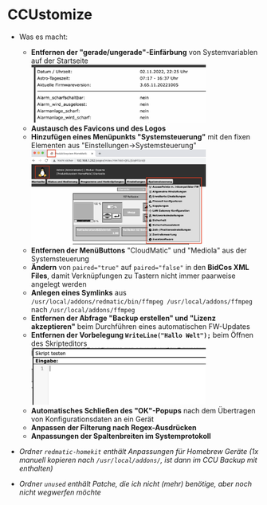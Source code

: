 # CCUstomize

- Was es macht:
  - **Entfernen der "gerade/ungerade"-Einfärbung** von Systemvariablen auf der Startseite<br/><img src="images/usersysvars.png" width=350/>
  - **Austausch des Favicons und des Logos**
  - **Hinzufügen eines Menüpunkts "Systemsteuerung"** mit den fixen Elementen aus "Einstellungen->Systemsteuerung"<br/><img src="images/features1.png" width=350/>
  - **Entfernen der MenüButtons** "CloudMatic" und "Mediola" aus der Systemsteuerung
  - **Ändern** von `paired="true"` auf `paired="false"` in den **BidCos XML Files**, damit Verknüpfungen zu Tastern nicht immer paarweise angelegt werden
  - **Anlegen eines Symlinks** aus `/usr/local/addons/redmatic/bin/ffmpeg /usr/local/addons/ffmpeg` nach `/usr/local/addons/ffmpeg`
  - **Entfernen der Abfrage "Backup erstellen" und "Lizenz akzeptieren"** beim Durchführen eines automatischen FW-Updates 
  - **Entfernen der Vorbelegung `WriteLine("Hallo Welt");`** beim Öffnen des Skripteditors<br/><img src="images/scripteditor.png" width=350/>
  - **Automatisches Schließen des "OK"-Popups** nach dem Übertragen von Konfigurationsdaten an ein Gerät
  - **Anpassen der Filterung nach Regex-Ausdrücken**
  - **Anpassungen der Spaltenbreiten im Systemprotokoll**
  

- *Ordner `redmatic-homekit` enthält Anpassungen für Homebrew Geräte (1x manuell kopieren nach `/usr/local/addons/`, ist dann im CCU Backup mit enthalten)*
- *Ordner `unused` enthält Patche, die ich nicht (mehr) benötige, aber noch nicht wegwerfen möchte*
